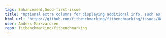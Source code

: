 ```yaml
---
tags: Enhancement,Good-first-issue
title: "Optional extra columns for displaying additional info, such as number of parameters and number of data points in result tables"
html_url: "https://github.com/fitbenchmarking/fitbenchmarking/issues/884"
user: Anders-Markvardsen
repo: fitbenchmarking/fitbenchmarking
---
```


